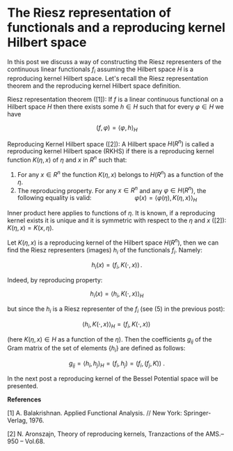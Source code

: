 # The Riesz representation of functionals and a reproducing kernel Hilbert space

In this post we discuss a way of constructing the Riesz representers of the continuous linear functionals $f_i$ assuming the Hilbert space $H$ is a reproducing kernel Hilbert space. Let's recall the Riesz representation theorem and the reproducing kernel Hilbert space definition.

Riesz representation theorem ([1]): If $f$ is a linear continuous functional on a Hilbert space $H$ then there exists some $h \in H$ such that for every $\varphi \in H$ we have
```math
     (f, \varphi) = {\langle \varphi , h \rangle}_H
```
Reproducing Kernel Hilbert space ([2]): A Hilbert space $H(R^n)$ is called a reproducing kernel Hilbert space (RKHS) if there is a reproducing kernel function $K(\eta, x)$ of $\eta$ and $x$ in $R^n$ such that:
1) For any $x \in R^n$ the function $K(\eta, x)$ belongs to $H(R^n)$ as a function of the $\eta$.
2) The reproducing property. For any $x \in R^n$ and any $\varphi \in H(R^n)$, the following equality is valid:
$\qquad \qquad  \qquad  \varphi (x) = {\langle \varphi(\eta) , K(\eta , x) \rangle}_H$

Inner product here applies to functions of $\eta$. It is known, if a reproducing kernel exists it is unique and it is symmetric with respect to the $\eta$ and $x$ ([2]): $K(\eta , x) = K(x, \eta)$.

Let $K(\eta, x)$ is a reproducing kernel of the Hilbert space $H(R^n)$, then we can find the Riesz representers (images) $h_i$ of the functionals $f_i$. Namely:
```math
      h_i (x) = (f_i, K (\cdot, x)) \, .
```
Indeed, by reproducing property:
```math
      h_i (x) = {\langle h_i , K(\cdot , x) \rangle}_H
```
but since the $h_i$ is a Riesz representer of the $f_i$ (see (5) in the previous post):
```math
      {\langle h_i , K(\cdot , x) \rangle}_H = (f_i , K(\cdot , x) ) \,
```
(here $K(\eta, x) \in H$ as a function of the $\eta$).
       Then the coefficients $g_{ij}$ of the Gram matrix of the set of elements $\{h_i\}$ are defined as follows:
```math
  g_{ij} = {\langle h_i , h_j \rangle}_H = (f_i , h_j) =  \bigl(f_i , ( f_j , K ) \bigr) \ .
```
In the next post a reproducing kernel of the Bessel Potential space will be presented.

**References**

[1] A. Balakrishnan. Applied Functional Analysis. // New York: Springer-Verlag, 1976.

[2] N. Aronszajn, Theory of reproducing kernels, Tranzactions of the AMS.– 950 – Vol.68.


